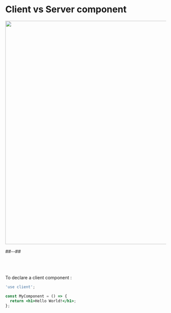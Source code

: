 <!-- .slide: class="two-column with-code " -->

<style>
  .client-server-03{
    width: 700px;
    height: auto;
  }
  </style>

# Client vs Server component

<img src="./assets/images/03-server-components/client-server.png" class="client-server-03" />

##--##

<br/> <br/> <br/>
To declare a client component :

```jsx
'use client';

const MyComponent = () => {
  return <h1>Hello World!</h1>;
};
```
